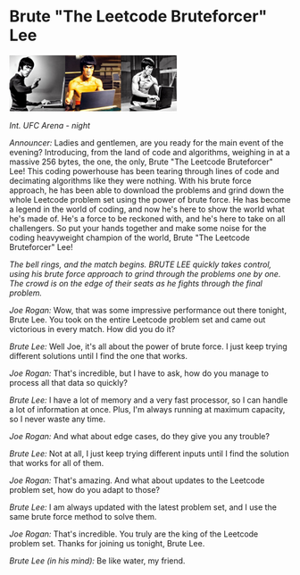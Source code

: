 # Brute "The Leetcode Bruteforcer" Lee

<img src="img/bruce-lee-standing-desk-laptop.jpeg" style=" display: inline; height: 100px; "><img src="img/bruce-lee-shirtless-sitting-at-a-laptop--stable-diffusion.jpeg" style=" display: inline; height: 100px; "><img src="img/bruce-lee-standing-desk-typing-furiously-laptop---stable-diffusion.jpeg" style=" display: inline; height: 100px; ">

*Int. UFC Arena - night*

*Announcer:* Ladies and gentlemen, are you ready for the main event of the evening?
Introducing, from the land of code and algorithms, weighing in at a massive 256
bytes, the one, the only, Brute "The Leetcode Bruteforcer" Lee! This coding
powerhouse has been tearing through lines of code and decimating algorithms
like they were nothing. With his brute force approach, he has been able to
download the problems and grind down the whole Leetcode problem set using the
power of brute force. He has become a legend in the world of coding, and now
he's here to show the world what he's made of. He's a force to be reckoned
with, and he's here to take on all challengers. So put your hands together and
make some noise for the coding heavyweight champion of the world, Brute "The
Leetcode Bruteforcer" Lee!


*The bell rings, and the match begins. BRUTE LEE quickly takes control, using
his brute force approach to grind through the problems one by one. The crowd is
on the edge of their seats as he fights through the final problem.*

*Joe Rogan:* Wow, that was some impressive performance out there tonight, Brute
Lee. You took on the entire Leetcode problem set and came out victorious in
every match. How did you do it?

*Brute Lee:* Well Joe, it's all about the power of brute force. I just keep
trying different solutions until I find the one that works.

*Joe Rogan:* That's incredible, but I have to ask, how do you manage to process
all that data so quickly?

*Brute Lee:* I have a lot of memory and a very fast processor, so I can handle a
lot of information at once. Plus, I'm always running at maximum capacity, so I
never waste any time.

*Joe Rogan:* And what about edge cases, do they give you any trouble?

*Brute Lee:* Not at all, I just keep trying different inputs until I find the
solution that works for all of them.

*Joe Rogan:* That's amazing. And what about updates to the Leetcode problem set,
how do you adapt to those?

*Brute Lee:* I am always updated with the latest problem set, and I use the same
brute force method to solve them.

*Joe Rogan:* That's incredible. You truly are the king of the Leetcode problem
set. Thanks for joining us tonight, Brute Lee.

*Brute Lee (in his mind):* Be like water, my friend.
